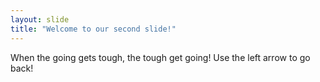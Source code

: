 ```yaml
---
layout: slide
title: "Welcome to our second slide!"
---
```

When the going gets tough, the tough get going!
Use the left arrow to go back!
